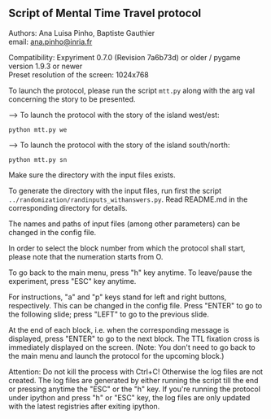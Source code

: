 ## Script of Mental Time Travel protocol  

Authors: Ana Luisa Pinho, Baptiste Gauthier  
email: ana.pinho@inria.fr

Compatibility: Expyriment 0.7.0 (Revision 7a6b73d) or older / pygame version 1.9.3 or newer  
Preset resolution of the screen: 1024x768

To launch the protocol, please run the script `mtt.py` along with the arg val concerning the story to be presented.

--> To launch the protocol with the story of the island west/est:

`python mtt.py we`

--> To launch the protocol with the story of the island south/north:

`python mtt.py sn`

Make sure the directory with the input files exists.

To generate the directory with the input files, run first the script `../randomization/randinputs_withanswers.py`. Read README.md in the corresponding directory for details.

The names and paths of input files (among other parameters) can be changed in the config file.

In order to select the block number from which the protocol shall start, please note that the numeration starts from O.

To go back to the main menu, press "h" key anytime. To leave/pause the experiment, press "ESC" key anytime.

For instructions, "a" and "p" keys stand for left and right buttons, respectively. This can be changed in the config file. Press "ENTER" to go to the following slide; press "LEFT" to go to the previous slide.

At the end of each block, i.e. when the corresponding message is displayed, press "ENTER" to go to the next block. The TTL fixation cross is immediately displayed on the screen. (Note: You don't need to go back to the main menu and launch the protocol for the upcoming block.)

Attention: Do not kill the process with Ctrl+C! Otherwise the log files are not created. The log files are generated by either running the script till the end or pressing anytime the "ESC" or the "h" key. If you're running the protocol under ipython and press "h" or "ESC" key, the log files are only updated with the latest registries after exiting ipython.
